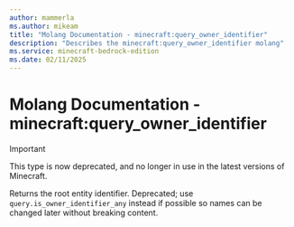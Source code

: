 ```yaml
---
author: mammerla
ms.author: mikeam
title: "Molang Documentation - minecraft:query_owner_identifier"
description: "Describes the minecraft:query_owner_identifier molang"
ms.service: minecraft-bedrock-edition
ms.date: 02/11/2025 
---
```


# Molang Documentation - minecraft:query_owner_identifier

> [!IMPORTANT]
> This type is now deprecated, and no longer in use in the latest versions of Minecraft.

Returns the root entity identifier. Deprecated; use `query.is_owner_identifier_any` instead if possible so names can be changed later without breaking content.
